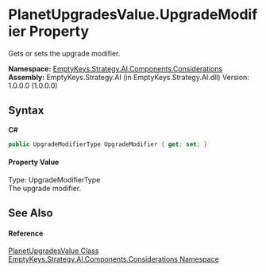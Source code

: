 # PlanetUpgradesValue.UpgradeModifier Property 
 

Gets or sets the upgrade modifier.

**Namespace:**&nbsp;<a href="N_EmptyKeys_Strategy_AI_Components_Considerations">EmptyKeys.Strategy.AI.Components.Considerations</a><br />**Assembly:**&nbsp;EmptyKeys.Strategy.AI (in EmptyKeys.Strategy.AI.dll) Version: 1.0.0.0 (1.0.0.0)

## Syntax

**C#**<br />
``` C#
public UpgradeModifierType UpgradeModifier { get; set; }
```


#### Property Value
Type: UpgradeModifierType<br />The upgrade modifier.

## See Also


#### Reference
<a href="T_EmptyKeys_Strategy_AI_Components_Considerations_PlanetUpgradesValue">PlanetUpgradesValue Class</a><br /><a href="N_EmptyKeys_Strategy_AI_Components_Considerations">EmptyKeys.Strategy.AI.Components.Considerations Namespace</a><br />